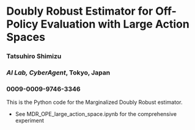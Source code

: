 # Doubly Robust Estimator for Off-Policy Evaluation with Large Action Spaces
### Tatsuhiro Shimizu
### *AI Lab, CyberAgent*, Tokyo, Japan
### 0009-0009-9746-3346
This is the Python code for the Marginalized Doubly Robust estimator.

- See MDR_OPE_large_action_space.ipynb for the comprehensive experiment
